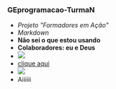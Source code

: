 ### GEprogramacao-TurmaN

- _Projeto "Formadores em Ação"_
- *Markdown*
- **Não sei o que estou usando**
- <b>Colaboradores: eu e Deus</b>
- ![](https://img.shields.io/badge/Google%20Analytics-E37400?style=for-the-badge&logo=google%20analytics&logoColor=white)
- [clique aqui](https://github.com/alexandresanlim/Badges4-README.md-Profile)
- [![](https://img.shields.io/badge/Google%20Analytics-E37400?style=for-the-badge&logo=google%20analytics&logoColor=white)](https://github.com/alexandresanlim/Badges4-README.md-Profile)
- Aiiiiii
